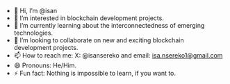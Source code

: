 - 👋 Hi, I’m @isan
- 👀 I’m interested in blockchain development projects.
- 🌱 I’m currently learning about the interconnectedness of emerging technologies.
- 💞️ I’m looking to collaborate on new and exciting blockchain development projects.
- 📫 How to reach me: X: @isansereko and email: isa.nsereko1@gmail.com
- 😄 Pronouns: He/Him.
- ⚡ Fun fact: Nothing is impossible to learn, if you want to.

<!---
isan100/isan100 is a ✨ special ✨ repository because its `README.md` (this file) appears on your GitHub profile.
You can click the Preview link to take a look at your changes.
--->
